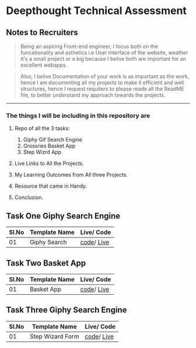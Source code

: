 # Deepthought Technical Assessment

## Notes to Recruiters

> Being an aspiring Front-end engineer, I focus both on the funcationality and asthetics i.e User Interface of the website, weather it's a small project or a big because I belive both are important for an excellent webapps.

> Also, I belive Documentation of your work is as important as the work, hence I am documenting all my projects to make it efficient and well structures, hence I request requiters to please reade all the ReadME file, to better understand my approach towards the projects.

---

### The things I will be including in this repository are

1. Repo of all the 3 tasks:

   1. Giphy Gif Search Engine
   1. Grossries Basket App
   1. Step Wizrd App

2. Live Links to All the Projects.
3. My Learning Outcomes from All three Projects.
4. Resource that came in Handy.
5. Conclusion.

## Task One Giphy Search Engine

| Sl.No | Template Name | Live/ Code                                                                                                                         |
| ----- | ------------- | ---------------------------------------------------------------------------------------------------------------------------------- |
| 01    | Giphy Search  | [code](https://github.com/dhruvsharma1999/Deepthought-tasks/tree/main/giphy-search)/ [Live](https://giphy-gif-search.netlify.app/) |

## Task Two Basket App

| Sl.No | Template Name | Live/ Code                                                                                                                           |
| ----- | ------------- | ------------------------------------------------------------------------------------------------------------------------------------ |
| 01    | Basket App    | [code](https://github.com/dhruvsharma1999/Deepthought-tasks/tree/main/basket-app)/ [Live](https://basket-grossries-app.netlify.app/) |

## Task Three Giphy Search Engine

| Sl.No | Template Name    | Live/ Code                                                                                                                                  |
| ----- | ---------------- | ------------------------------------------------------------------------------------------------------------------------------------------- |
| 01    | Step Wizard Form | [code](https://github.com/dhruvsharma1999/Deepthought-tasks/tree/main/step-wiz)/ [Live](https://simple-wizard-step-form-react.netlify.app/) |
